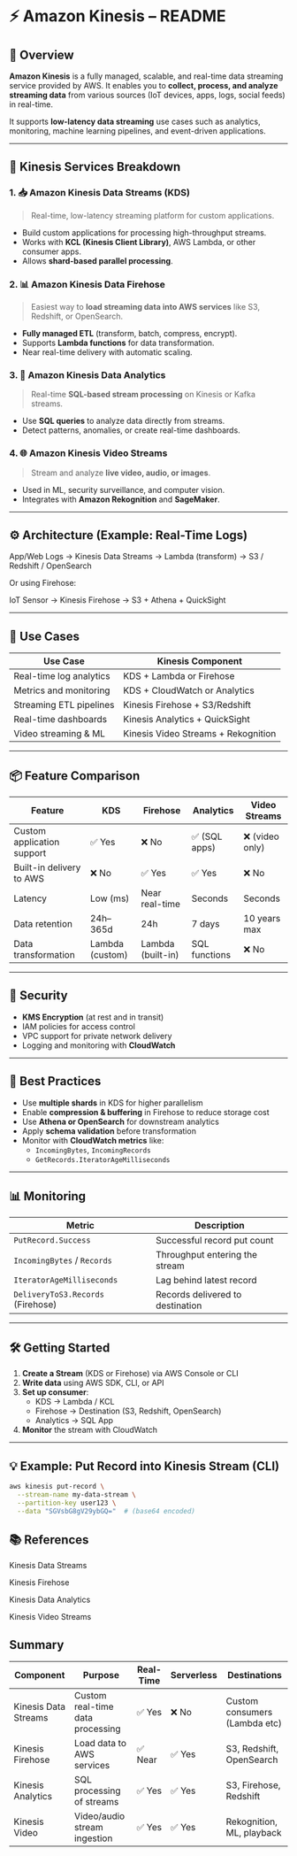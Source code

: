 # ⚡ Amazon Kinesis – README

## 📘 Overview

**Amazon Kinesis** is a fully managed, scalable, and real-time data streaming service provided by AWS. It enables you to **collect, process, and analyze streaming data** from various sources (IoT devices, apps, logs, social feeds) in real-time.

It supports **low-latency data streaming** use cases such as analytics, monitoring, machine learning pipelines, and event-driven applications.

---

## 🧩 Kinesis Services Breakdown

### 1. 📥 **Amazon Kinesis Data Streams (KDS)**

> Real-time, low-latency streaming platform for custom applications.

- Build custom applications for processing high-throughput streams.
- Works with **KCL (Kinesis Client Library)**, AWS Lambda, or other consumer apps.
- Allows **shard-based parallel processing**.

### 2. 📊 **Amazon Kinesis Data Firehose**

> Easiest way to **load streaming data into AWS services** like S3, Redshift, or OpenSearch.

- **Fully managed ETL** (transform, batch, compress, encrypt).
- Supports **Lambda functions** for data transformation.
- Near real-time delivery with automatic scaling.

### 3. 🧠 **Amazon Kinesis Data Analytics**

> Real-time **SQL-based stream processing** on Kinesis or Kafka streams.

- Use **SQL queries** to analyze data directly from streams.
- Detect patterns, anomalies, or create real-time dashboards.

### 4. 🌐 **Amazon Kinesis Video Streams**

> Stream and analyze **live video, audio, or images**.

- Used in ML, security surveillance, and computer vision.
- Integrates with **Amazon Rekognition** and **SageMaker**.

---

## ⚙️ Architecture (Example: Real-Time Logs)

App/Web Logs → Kinesis Data Streams → Lambda (transform) → S3 / Redshift / OpenSearch

Or using Firehose:

IoT Sensor → Kinesis Firehose → S3 + Athena + QuickSight

---

## 🔁 Use Cases

| Use Case                | Kinesis Component                   |
| ----------------------- | ----------------------------------- |
| Real-time log analytics | KDS + Lambda or Firehose            |
| Metrics and monitoring  | KDS + CloudWatch or Analytics       |
| Streaming ETL pipelines | Kinesis Firehose + S3/Redshift      |
| Real-time dashboards    | Kinesis Analytics + QuickSight      |
| Video streaming & ML    | Kinesis Video Streams + Rekognition |

---

## 📦 Feature Comparison

| Feature                    | KDS             | Firehose          | Analytics     | Video Streams   |
| -------------------------- | --------------- | ----------------- | ------------- | --------------- |
| Custom application support | ✅ Yes          | ❌ No             | ✅ (SQL apps) | ❌ (video only) |
| Built-in delivery to AWS   | ❌ No           | ✅ Yes            | ✅ Yes        | ❌ No           |
| Latency                    | Low (ms)        | Near real-time    | Seconds       | Seconds         |
| Data retention             | 24h–365d        | 24h               | 7 days        | 10 years max    |
| Data transformation        | Lambda (custom) | Lambda (built-in) | SQL functions | ❌ No           |

---

## 🔐 Security

- **KMS Encryption** (at rest and in transit)
- IAM policies for access control
- VPC support for private network delivery
- Logging and monitoring with **CloudWatch**

---

## 🧠 Best Practices

- Use **multiple shards** in KDS for higher parallelism
- Enable **compression & buffering** in Firehose to reduce storage cost
- Use **Athena or OpenSearch** for downstream analytics
- Apply **schema validation** before transformation
- Monitor with **CloudWatch metrics** like:
  - `IncomingBytes`, `IncomingRecords`
  - `GetRecords.IteratorAgeMilliseconds`

---

## 📊 Monitoring

| Metric                            | Description                      |
| --------------------------------- | -------------------------------- |
| `PutRecord.Success`               | Successful record put count      |
| `IncomingBytes` / `Records`       | Throughput entering the stream   |
| `IteratorAgeMilliseconds`         | Lag behind latest record         |
| `DeliveryToS3.Records` (Firehose) | Records delivered to destination |

---

## 🛠️ Getting Started

1. **Create a Stream** (KDS or Firehose) via AWS Console or CLI
2. **Write data** using AWS SDK, CLI, or API
3. **Set up consumer**:
   - KDS → Lambda / KCL
   - Firehose → Destination (S3, Redshift, OpenSearch)
   - Analytics → SQL App
4. **Monitor** the stream with CloudWatch

---

## 💡 Example: Put Record into Kinesis Stream (CLI)

```bash
aws kinesis put-record \
  --stream-name my-data-stream \
  --partition-key user123 \
  --data "SGVsbG8gV29ybGQ="  # (base64 encoded)

```

## 📚 References

Kinesis Data Streams

Kinesis Firehose

Kinesis Data Analytics

Kinesis Video Streams

## Summary

| Component            | Purpose                          | Real-Time | Serverless | Destinations                  |
| -------------------- | -------------------------------- | --------- | ---------- | ----------------------------- |
| Kinesis Data Streams | Custom real-time data processing | ✅ Yes    | ❌ No      | Custom consumers (Lambda etc) |
| Kinesis Firehose     | Load data to AWS services        | ✅ Near   | ✅ Yes     | S3, Redshift, OpenSearch      |
| Kinesis Analytics    | SQL processing of streams        | ✅ Yes    | ✅ Yes     | S3, Firehose, Redshift        |
| Kinesis Video        | Video/audio stream ingestion     | ✅ Yes    | ✅ Yes     | Rekognition, ML, playback     |
